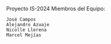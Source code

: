 Proyecto IS-2024
Miembros del Equipo:

    José Campos
    Alejandro Azuaje
    Nicolle Llerena
    Marcel Mejías

